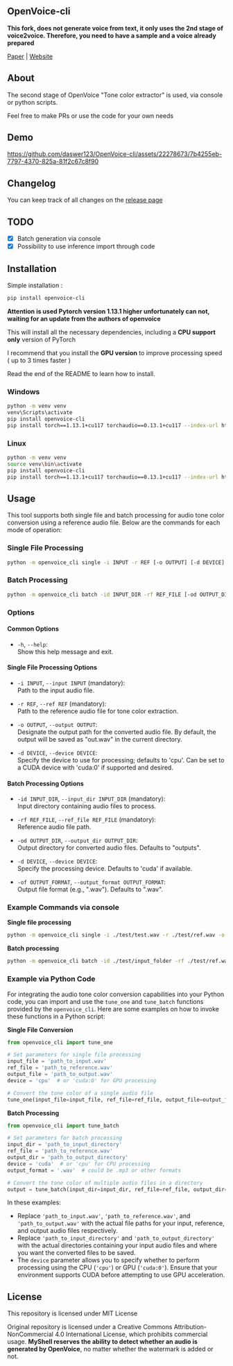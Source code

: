## OpenVoice-cli

**This fork, does not generate voice from text, it only uses the 2nd stage of voice2voice. Therefore, you need to have a sample and a voice already prepared**

[Paper](https://arxiv.org/abs/2312.01479) |
[Website](https://research.myshell.ai/open-voice) 

## About

The second stage of OpenVoice "Tone color extractor" is used, via console or python scripts.

Feel free to make PRs or use the code for your own needs

## Demo

https://github.com/daswer123/OpenVoice-cli/assets/22278673/7b4255eb-7797-4370-825a-81f2c67c8f90

## Changelog

You can keep track of all changes on the [release page](https://github.com/daswer123/OpenVoice-cli/releases)

## TODO
- [x] Batch generation via console
- [x] Possibility to use inference import through code

## Installation

Simple installation :

```bash
pip install openvoice-cli
```

**Attention is used Pytorch version 1.13.1 higher unfortunately can not, waiting for an update from the authors of openvoice**

This will install all the necessary dependencies, including a **CPU support only** version of PyTorch

I recommend that you install the **GPU version** to improve processing speed ( up to 3 times faster )

Read the end of the README to learn how to install.

### Windows
```bash
python -m venv venv
venv\Scripts\activate
pip install openvoice-cli
pip install torch==1.13.1+cu117 torchaudio==0.13.1+cu117 --index-url https://download.pytorch.org/whl/cu117
```

### Linux
```bash
python -m venv venv
source venv\bin\activate
pip install openvoice-cli
pip install torch==1.13.1+cu117 torchaudio==0.13.1+cu117 --index-url https://download.pytorch.org/whl/cu117
```

## Usage

This tool supports both single file and batch processing for audio tone color conversion using a reference audio file. Below are the commands for each mode of operation:

### Single File Processing

```bash
python -m openvoice_cli single -i INPUT -r REF [-o OUTPUT] [-d DEVICE]
```

### Batch Processing

```bash
python -m openvoice_cli batch -id INPUT_DIR -rf REF_FILE [-od OUTPUT_DIR] [-d DEVICE] [-of OUTPUT_FORMAT]
```

### Options

#### Common Options

- `-h`, `--help`:  
  Show this help message and exit.

#### Single File Processing Options

- `-i INPUT`, `--input INPUT` (mandatory):  
  Path to the input audio file.

- `-r REF`, `--ref REF` (mandatory):  
  Path to the reference audio file for tone color extraction.

- `-o OUTPUT`, `--output OUTPUT`:  
  Designate the output path for the converted audio file. By default, the output will be saved as "out.wav" in the current directory.

- `-d DEVICE`, `--device DEVICE`:  
  Specify the device to use for processing; defaults to 'cpu'. Can be set to a CUDA device with 'cuda:0' if supported and desired.

#### Batch Processing Options

- `-id INPUT_DIR`, `--input_dir INPUT_DIR` (mandatory):  
  Input directory containing audio files to process.

- `-rf REF_FILE`, `--ref_file REF_FILE` (mandatory):  
  Reference audio file path.

- `-od OUTPUT_DIR`, `--output_dir OUTPUT_DIR`:  
  Output directory for converted audio files. Defaults to "outputs".

- `-d DEVICE`, `--device DEVICE`:  
  Specify the processing device. Defaults to 'cuda' if available.

- `-of OUTPUT_FORMAT`, `--output_format OUTPUT_FORMAT`:  
  Output file format (e.g., ".wav"). Defaults to ".wav".

### Example Commands via console

**Single file processing**

```bash
python -m openvoice_cli single -i ./test/test.wav -r ./test/ref.wav -o ./test/ready.wav
```

**Batch processing**

```bash
python -m openvoice_cli batch -id ./test/input_folder -rf ./test/ref.wav -od ./test/output_folder -of .mp3
```

### Example via Python Code

For integrating the audio tone color conversion capabilities into your Python code, you can import and use the `tune_one` and `tune_batch` functions provided by the `openvoice_cli`. Here are some examples on how to invoke these functions in a Python script:

**Single File Conversion**

```python
from openvoice_cli import tune_one

# Set parameters for single file processing
input_file = 'path_to_input.wav'
ref_file = 'path_to_reference.wav'
output_file = 'path_to_output.wav'
device = 'cpu'  # or 'cuda:0' for GPU processing

# Convert the tone color of a single audio file
tune_one(input_file=input_file, ref_file=ref_file, output_file=output_file, device=device)
```

**Batch Processing**

```python
from openvoice_cli import tune_batch

# Set parameters for batch processing
input_dir = 'path_to_input_directory'
ref_file = 'path_to_reference.wav'
output_dir = 'path_to_output_directory'
device = 'cuda'  # or 'cpu' for CPU processing
output_format = '.wav'  # could be .mp3 or other formats

# Convert the tone color of multiple audio files in a directory
output = tune_batch(input_dir=input_dir, ref_file=ref_file, output_dir=output_dir, device=device, output_format=output_format)
```

In these examples:
- Replace `'path_to_input.wav'`, `'path_to_reference.wav'`, and `'path_to_output.wav'` with the actual file paths for your input, reference, and output audio files respectively.
- Replace `'path_to_input_directory'` and `'path_to_output_directory'` with the actual directories containing your input audio files and where you want the converted files to be saved.
- The `device` parameter allows you to specify whether to perform processing using the CPU (`'cpu'`) or GPU (`'cuda:0'`). Ensure that your environment supports CUDA before attempting to use GPU acceleration.

## License
This repository is licensed under MIT License

Original repository is licensed under a Creative Commons Attribution-NonCommercial 4.0 International License, which prohibits commercial usage. **MyShell reserves the ability to detect whether an audio is generated by OpenVoice**, no matter whether the watermark is added or not.
